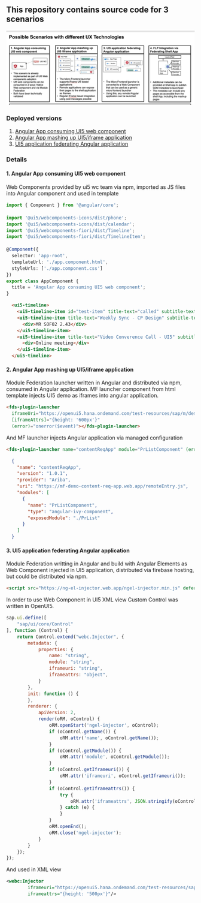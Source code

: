 ## This repository contains source code for 3 scenarios

![scenarious](./_readme/scenarious.png)

### Deployed versions
1. [Angular App consuming UI5 web component](https://demo01-ui5wc-in-angular.web.app/)
2. [Angular App mashing up UI5/iframe application](https://demo02-ng-mashing-app-with-ui5.web.app/)
3. [UI5 application federating Angular application](https://ngel-in-sapui5.web.app/)

### Details
#### 1. Angular App consuming UI5 web component
Web Components provided by ui5 wc team via npm, imported as JS files into Angular component and used in template

```typescript
import { Component } from '@angular/core';

import '@ui5/webcomponents-icons/dist/phone';
import '@ui5/webcomponents-icons/dist/calendar';
import '@ui5/webcomponents-fiori/dist/Timeline';
import '@ui5/webcomponents-fiori/dist/TimelineItem';

@Component({
  selector: 'app-root',
  templateUrl: './app.component.html',
  styleUrls: ['./app.component.css']
})
export class AppComponent {
  title = 'Angular App consuming UI5 web component';
}
```

```html
  <ui5-timeline>
    <ui5-timeline-item id="test-item" title-text="called" subtitle-text="20.02.2017 11:30" icon="phone" item-name="John Smith" item-name-clickable></ui5-timeline-item>
    <ui5-timeline-item title-text="Weekly Sync - CP Design" subtitle-text="27.07.2017 (11:00 - 12:30)" icon="calendar">
      <div>MR SOF02 2.43</div>
    </ui5-timeline-item>
    <ui5-timeline-item title-text="Video Converence Call - UI5" subtitle-text="31.01.2018 (12:00 - 13:00)" icon="calendar">
      <div>Online meeting</div>
    </ui5-timeline-item>
  </ui5-timeline>
```

#### 2. Angular App mashing up UI5/iframe application
Module Federation launcher written in Angular and distributed via npm,
consumed in Angular application.
MF launcher component from html template injects UI5 demo as iframes into angular application.
```html
<fds-plugin-launcher
  iframeUri="https://openui5.hana.ondemand.com/test-resources/sap/m/demokit/cart/webapp/index.html?sap-ui-theme=sap_fiori_3"
  [iframeAttrs]="{height: '600px'}"
  (error)="onerror($event)"></fds-plugin-launcher>
```
And MF launcher injects Angular application via managed configuration
```html
<fds-plugin-launcher name="contentReqApp" module="PrListComponent" (error)="onerror($event)"></fds-plugin-launcher>
```

```json
  {
    "name": "contentReqApp",
    "version": "1.0.1",
    "provider": "Ariba",
    "uri": "https://mf-demo-content-req-app.web.app/remoteEntry.js",
    "modules": [
      {
        "name": "PrListComponent",
        "type": "angular-ivy-component",
        "exposedModule": "./PrList"
      }
    ]
  }
```

#### 3. UI5 application federating Angular application
Module Federation writting in Angular and build with Angular Elements as Web Component injected in UI5 application, distributed via firebase hosting, but could be distributed via npm.

```html
<script src="https://ng-el-injector.web.app/ngel-injector.min.js" defer></script>
```

In order to use Web Component in UI5 XML view Custom Control was written in OpenUI5.

```js
sap.ui.define([
    "sap/ui/core/Control"
], function (Control) {
    return Control.extend("webc.Injector", {
        metadata: {
            properties: {
                name: "string",
                module: "string",
                iframeuri: "string",
                iframeattrs: "object",
            }
        },
        init: function () {
        },
        renderer: {
            apiVersion: 2,
            render(oRM, oControl) {
                oRM.openStart('ngel-injector', oControl);
                if (oControl.getName()) {
                    oRM.attr('name', oControl.getName());
                }
                if (oControl.getModule()) {
                    oRM.attr('module', oControl.getModule());
                }
                if (oControl.getIframeuri()) {
                    oRM.attr('iframeuri', oControl.getIframeuri());
                }
                if (oControl.getIframeattrs()) {
                    try {
                        oRM.attr('iframeattrs', JSON.stringify(oControl.getIframeattrs()));
                    } catch (e) {
                    }
                }
                oRM.openEnd();
                oRM.close('ngel-injector');
            }
        }
    });
});
```

And used in XML view
```xml
<webc:Injector
        iframeuri="https://openui5.hana.ondemand.com/test-resources/sap/m/demokit/cart/webapp/index.html?sap-ui-theme=sap_fiori_3"
        iframeattrs="{height: '500px'}"/>
```
